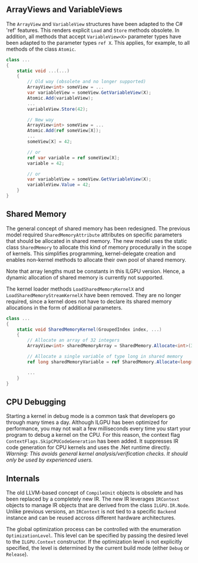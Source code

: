 ## ArrayViews and VariableViews

The `ArrayView` and `VariableView` structures have been adapted to the C# 'ref' features.
This renders explicit `Load` and `Store` methods obsolete.
In addition, all methods that accept `VariableView<X>` parameter types have been adapted to the parameter types `ref X`.
This applies, for example, to all methods of the class `Atomic`.
```c#
class ...
{
    static void ...(...)
    {
        // Old way (obsolete and no longer supported)
        ArrayView<int> someView = ...
        var variableView = someView.GetVariableView(X);
        Atomic.Add(variableView);
        ...
        variableView.Store(42);

        // New way
        ArrayView<int> someView = ...
        Atomic.Add(ref someView[X]);
        ...
        someView[X] = 42;

        // or
        ref var variable = ref someView[X];
        variable = 42;

        // or
        var variableView = someView.GetVariableView(X);
        variableView.Value = 42;
    }
}
```

## Shared Memory

The general concept of shared memory has been redesigned.
The previous model required `SharedMemoryAttribute` attributes on specific parameters that should be allocated in shared memory.
The new model uses the static class `SharedMemory` to allocate this kind of memory procedurally in the scope of kernels.
This simplifies programming, kernel-delegate creation and enables non-kernel methods to allocate their own pool of shared memory.

Note that array lengths must be constants in this ILGPU version.
Hence, a dynamic allocation of shared memory is currently not supported.

The kernel loader methods `LoadSharedMemoryKernelX` and `LoadSharedMemoryStreamKernelX` have been removed.
They are no longer required, since a kernel does not have to declare its shared memory allocations in the form of additional parameters.

```c#
class ...
{
    static void SharedMemoryKernel(GroupedIndex index, ...)
    {
        // Allocate an array of 32 integers
        ArrayView<int> sharedMemoryArray = SharedMemory.Allocate<int>(32);

        // Allocate a single variable of type long in shared memory
        ref long sharedMemoryVariable = ref SharedMemory.Allocate<long>();

        ...
    }
}
```

## CPU Debugging

Starting a kernel in debug mode is a common task that developers go through many times a day.
Although ILGPU has been optimized for performance, you may not wait a few milliseconds every time you start your program to debug a kernel on the CPU.
For this reason, the context flag `ContextFlags.SkipCPUCodeGeneration` has been added.
It suppresses IR code generation for CPU kernels and uses the .Net runtime directly.
*Warning: This avoids general kernel analysis/verification checks. It should only be used by experienced users.*

## Internals

The old LLVM-based concept of `CompileUnit` objects is obsolete and has been replaced by a completely new IR.
The new IR leverages `IRContext` objects to manage IR objects that are derived from the class `ILGPU.IR.Node`.
Unlike previous versions, an `IRContext` is not tied to a specific `Backend` instance and can be reused accross different hardware architectures.

The global optimization process can be controlled with the enumeration `OptimizationLevel`.
This level can be specified by passing the desired level to the `ILGPU.Context` constructor.
If the optimization level is not explicitly specified, the level is determined by the current build mode (either `Debug` or `Release`).
